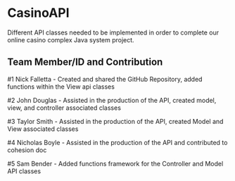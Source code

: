 # CasinoAPI

Different API classes needed to be implemented in order to complete our online casino complex Java system project.

## Team Member/ID and Contribution

#1 Nick Falletta - Created and shared the GitHub Repository, added functions within the View api classes

#2 John Douglas - Assisted in the production of the API, created model, view, and controller associated classes

#3 Taylor Smith - Assisted in the production of the API, created Model and View associated classes

#4 Nicholas Boyle - Assisted in the production of the API and contributed to cohesion doc

#5 Sam Bender - Added functions framework for the Controller and Model API classes
